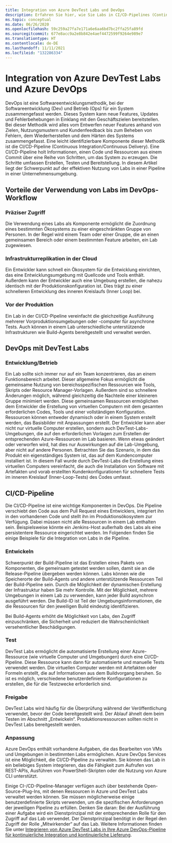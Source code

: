 ```yaml
---
title: Integration von Azure DevTest Labs und DevOps
description: Erfahren Sie hier, wie Sie Labs in CI/CD-Pipelines (Continous Integration - kontinuierliche Integration / Continuous Delivery - kontinuierliche Lieferung) in einer Unternehmensumgebung verwenden.
ms.topic: conceptual
ms.date: 06/26/2020
ms.openlocfilehash: 59c259a27fa7e171a6e6aa6bd7bc2ffa25fa89fd
ms.sourcegitcommit: 677e8acc9a2e8b842e4aef4472599f9264e989e7
ms.translationtype: HT
ms.contentlocale: de-DE
ms.lasthandoff: 11/11/2021
ms.locfileid: "132286334"
---
```

# <a name="integrate-azure-devtest-labs-and-azure-devops"></a>Integration von Azure DevTest Labs und Azure DevOps
DevOps ist eine Softwareentwicklungsmethodik, bei der Softwareentwicklung (Dev) und Betrieb (Ops) für ein System zusammengefasst werden. Dieses System kann neue Features, Updates und Fehlerbehebungen in Einklang mit den Geschäftszielen bereitstellen. Bei dieser Methodik wird alles vom Entwerfen neuer Features anhand von Zielen, Nutzungsmustern und Kundenfeedback bis zum Beheben von Fehlern, dem Wiederherstellen und dem Härten des Systems zusammengefasst. Eine leicht identifizierbare Komponente dieser Methodik ist die CI/CD-Pipeline (Continuous Integration/Continuous Delivery). Eine CI/CD-Pipeline holt Informationen, einen Code und Ressourcen aus einem Commit über eine Reihe von Schritten, um das System zu erzeugen. Die Schritte umfassen Erstellen, Testen und Bereitstellung. In diesem Artikel liegt der Schwerpunkt auf der effektiven Nutzung von Labs in einer Pipeline in einer Unternehmensumgebung. 

## <a name="benefits-of-using-labs-in-devops-workflow"></a>Vorteile der Verwendung von Labs im DevOps-Workflow 

### <a name="focused-access"></a>Präziser Zugriff 
Die Verwendung eines Labs als Komponente ermöglicht die Zuordnung eines bestimmten Ökosystems zu einer eingeschränkten Gruppe von Personen. In der Regel wird einem Team oder einer Gruppe, die an einen gemeinsamen Bereich oder einem bestimmten Feature arbeiten, ein Lab zugewiesen.   

### <a name="infrastructure-replication-in-the-cloud"></a>Infrastrukturreplikation in der Cloud 
Ein Entwickler kann schnell ein Ökosystem für die Entwicklung einrichten, das eine Entwicklungsumgebung mit Quellcode und Tools enthält. Außerdem kann der Entwickler auch eine Umgebung erstellen, die nahezu identisch mit der Produktionskonfiguration ist. Dies trägt zu einer schnelleren Entwicklung des inneren Kreislaufs (Inner Loop) bei. 

### <a name="pre-production"></a>Vor der Produktion 
Ein Lab in der CI/CD-Pipeline vereinfacht die gleichzeitige Ausführung mehrerer Vorproduktionsumgebungen oder -computer für asynchrone Tests. Auch können in einem Lab unterschiedliche unterstützende Infrastrukturen wie Build-Agents bereitgestellt und verwaltet werden. 

## <a name="devops-with-devtest-labs"></a>DevOps mit DevTest Labs 

### <a name="development--operation"></a>Entwicklung/Betrieb 
Ein Lab sollte sich immer nur auf ein Team konzentrieren, das an einem Funktionsbereich arbeitet. Dieser allgemeine Fokus ermöglicht die gemeinsame Nutzung von bereichsspezifischen Ressourcen wie Tools, Skripts oder Resource Manager-Vorlagen. Außerdem sind so schnellere Änderungen möglich, während gleichzeitig die Nachteile einer kleineren Gruppe minimiert werden. Diese gemeinsamen Ressourcen ermöglichen dem Entwickler die Erstellung von virtuellen Computern mit dem gesamten erforderlichen Codes, Tools und einer vollständigen Konfiguration. Ressourcen können entweder dynamisch oder in einem System erstellt werden, das Basisbilder mit Anpassungen erstellt. Der Entwickler kann aber nicht nur virtuelle Computer erstellen, sondern auch DevTest-Labs-Umgebungen, die auf den erforderlichen Vorlagen zum Erstellen der entsprechenden Azure-Ressourcen im Lab basieren. Wenn etwas geändert oder verworfen wird, hat dies nur Auswirkungen auf die Lab-Umgebung, aber nicht auf andere Personen. Betrachten Sie das Szenario, in dem das Produkt ein eigenständiges System ist, das auf dem Kundencomputer installiert ist. In diesem Fall wurde durch DevTest-Labs die Erstellung eines virtuellen Computers vereinfacht, die auch die Installation von Software mit Artefakten und vorab erstellten Kundenkonfigurationen für schnellere Tests im inneren Kreislauf (Inner-Loop-Tests) des Codes umfasst. 
  
## <a name="cicd-pipeline"></a>CI/CD-Pipeline 
Die CI/CD-Pipeline ist eine wichtige Komponenten in DevOps. Die Pipeline verschiebt den Code aus dem Pull Request eines Entwicklers, integriert ihn in den vorhandenen Code und stellt ihn im Produktionsökosystem zur Verfügung. Dabei müssen nicht alle Ressourcen in einem Lab enthalten sein. Beispielsweise könnte ein Jenkins-Host außerhalb des Labs als eine persistentere Ressource eingerichtet werden. Im Folgenden finden Sie einige Beispiele für die Integration von Labs in die Pipeline. 

### <a name="build"></a>Entwickeln 
Schwerpunkt der Build-Pipeline ist das Erstellen eines Pakets von Komponenten, die gemeinsam getestet werden sollen, damit sie an die Release-Pipeline übergeben werden können. Labs können wie die Speicherorte der Build-Agents und andere unterstützende Ressourcen Teil der Build-Pipeline sein. Durch die Möglichkeit der dynamischen Erstellung der Infrastruktur haben Sie mehr Kontrolle. Mit der Möglichkeit, mehrere Umgebungen in einem Lab zu verwenden, kann jeder Build asynchron ausgeführt werden. Die Build-ID ist Teil der Umgebungsinformationen, die die Ressourcen für den jeweiligen Build eindeutig identifizieren.   

Bei Build-Agents erhöht die Möglichkeit von Labs, den Zugriff einzuschränken, die Sicherheit und reduziert die Wahrscheinlichkeit versehentlicher Beschädigungen.  

### <a name="test"></a>Test 
DevTest Labs ermöglicht die automatisierte Erstellung einer Azure-Ressource (wie virtuelle Computer und Umgebungen) durch eine CI/CD-Pipeline. Diese Ressource kann dann für automatisierte und manuelle Tests verwendet werden. Die virtuellen Computer werden mit Artefakten oder Formeln erstellt, die auf Informationen aus dem Buildvorgang beruhen. So ist es möglich, verschiedene benutzerdefinierte Konfigurationen zu erstellen, die für die Testzwecke erforderlich sind.   

### <a name="release"></a>Freigabe 
DevTest Labs wird häufig für die Überprüfung während der Veröffentlichung verwendet, bevor der Code bereitgestellt wird. Der Ablauf ähnelt dem beim Testen im Abschnitt „Entwickeln“. Produktionsressourcen sollten nicht in DevTest Labs bereitgestellt werden. 

### <a name="customization"></a>Anpassung 
Azure DevOps enthält vorhandene Aufgaben, die das Bearbeiten von VMs und Umgebungen in bestimmten Labs ermöglichen. Azure DevOps Services ist eine Möglichkeit, die CI/CD-Pipeline zu verwalten. Sie können das Lab in ein beliebiges System integrieren, das die Fähigkeit zum Aufrufen von REST-APIs, Ausführen von PowerShell-Skripten oder die Nutzung von Azure CLI unterstützt. 

Einige CI-/CD-Pipeline-Manager verfügen auch über bestehende Open-Source-Plug-Ins, mit denen Ressourcen in Azure und DevTest Labs verwaltet werden können. Sie müssen möglicherweise einige benutzerdefinierte Skripts verwenden, um die spezifischen Anforderungen der jeweiligen Pipeline zu erfüllen.  Denken Sie daran: Bei der Ausführung einer Aufgabe wird ein Dienstprinzipal mit der entsprechenden Rolle für den Zugriff auf das Lab verwendet. Der Dienstprinzipal benötigt in der Regel den Zugriff der Rolle „Mitwirkender“ auf das Lab. Weitere Informationen finden Sie unter [Integrieren von Azure DevTest Labs in Ihre Azure DevOps-Pipeline für kontinuierliche Integration und kontinuierliche Lieferung](devtest-lab-integrate-ci-cd.md). 
 
